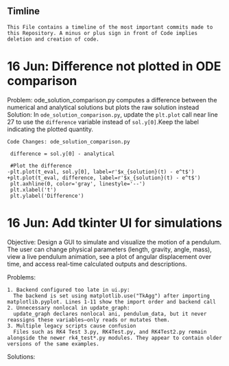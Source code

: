 ## Timline
    This File contains a timeline of the most important commits made to this Repository. A minus or plus sign in front of Code implies deletion and creation of code.

# 16 Jun: Difference not plotted in ODE comparison
Problem: ode_solution_comparison.py computes a difference between the numerical and analytical solutions but plots the raw solution instead
Solution: In `ode_solution_comparison.py`, update the `plt.plot` call near line 27 to use the `difference` variable instead of `sol.y[0]`.Keep the label indicating the plotted quantity.
    
    Code Changes: ode_solution_comparison.py
     
     difference = sol.y[0] - analytical
    
     #Plot the difference
    -plt.plot(t_eval, sol.y[0], label=r'$x_{solution}(t) - e^t$')
    +plt.plot(t_eval, difference, label=r'$x_{solution}(t) - e^t$')
     plt.axhline(0, color='gray', linestyle='--')
     plt.xlabel('t')
     plt.ylabel('Difference')

# 16 Jun: Add tkinter UI for simulations
Objective: Design a GUI to simulate and visualize the motion of a pendulum. The user can change physical parameters (length, gravity, angle, mass), view a live pendulum animation, see a plot of angular displacement over time, and access real-time calculated outputs and descriptions.

Problems:

    1. Backend configured too late in ui.py: 
      The backend is set using matplotlib.use("TkAgg") after importing matplotlib.pyplot. Lines 1‑11 show the import order and backend call
    2. Unnecessary nonlocal in update_graph:
      update_graph declares nonlocal ani, pendulum_data, but it never reassigns these variables—only reads or mutates them.
    3. Multiple legacy scripts cause confusion
      Files such as RK4 Test 3.py, RK4Test.py, and RK4Test2.py remain alongside the newer rk4_test*.py modules. They appear to contain older versions of the same examples.
Solutions:
    
